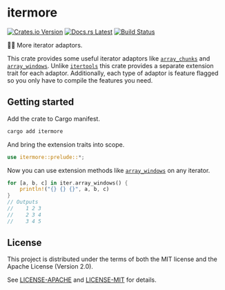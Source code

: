 <!-- Generated by cargo-onedoc. DO NOT EDIT. -->

# itermore

[![Crates.io Version](https://img.shields.io/crates/v/itermore.svg)](https://crates.io/crates/itermore)
[![Docs.rs Latest](https://img.shields.io/badge/docs.rs-latest-blue.svg)](https://docs.rs/itermore)
[![Build Status](https://img.shields.io/github/workflow/status/rossmacarthur/itermore/build/trunk)](https://github.com/rossmacarthur/itermore/actions?query=workflow%3Abuild)

🤸‍♀️ More iterator adaptors.

This crate provides some useful iterator adaptors like [`array_chunks`] and
[`array_windows`]. Unlike [`itertools`](https://docs.rs/itertools) this
crate provides a separate extension trait for each adaptor. Additionally,
each type of adaptor is feature flagged so you only have to compile the
features you need.

## Getting started

Add the crate to Cargo manifest.

```sh
cargo add itermore
```

And bring the extension traits into scope.

```rust
use itermore::prelude::*;
```

Now you can use extension methods like [`array_windows`] on any iterator.

```rust
for [a, b, c] in iter.array_windows() {
    println!("{} {} {}", a, b, c)
}
// Outputs
//    1 2 3
//    2 3 4
//    3 4 5
```

[`array_chunks`]: IterChunks::array_chunks
[`array_windows`]: IterWindows::array_windows

## License

This project is distributed under the terms of both the MIT license and the Apache License (Version 2.0).

See [LICENSE-APACHE](LICENSE-APACHE) and [LICENSE-MIT](LICENSE-MIT) for details.
